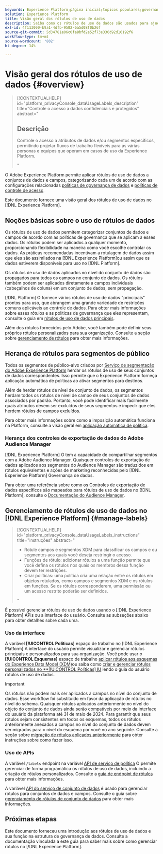 ```yaml
---
keywords: Experience Platform;página inicial;tópicos populares;governança de dados;uso de dados rótulo api;política serviço api;uso de dados rótulos visão geral
solution: Experience Platform
title: Visão geral dos rótulos de uso de dados
description: Saiba como os rótulos de uso de dados são usados para ajudar a impor a conformidade da governança de dados no Adobe Experience Platform.
exl-id: 4f113000-b9a1-4dfb-9502-6a5d08f0b26f
source-git-commit: 5d34781e06c0fa8bfd2e52f73e336d92d16192f6
workflow-type: tm+mt
source-wordcount: '802'
ht-degree: 14%

---
```


# Visão geral dos rótulos de uso de dados {#overview}

>[!CONTEXTUALHELP]
>id="platform_privacyConsole_dataUsageLabels_description"
>title="Controle o acesso a dados confidenciais e protegidos"
>abstract="<h2>Descrição</h2><p>Controle o acesso a atributos de dados e/ou segmentos específicos, permitindo projetar fluxos de trabalho flexíveis para as várias personas e equipes que operam em casos de uso da Experience Platform.</p>"

O Adobe Experience Platform permite aplicar rótulos de uso de dados a conjuntos de dados e campos, categorizando cada um de acordo com as configurações relacionadas [políticas de governança de dados](../policies/overview.md) e [políticas de controle de acesso](../../access-control/abac/ui/policies.md).

Este documento fornece uma visão geral dos rótulos de uso de dados no [!DNL Experience Platform].

## Noções básicas sobre o uso de rótulos de dados

Os rótulos de uso de dados permitem categorizar conjuntos de dados e campos de acordo com as políticas de governança que se aplicam a esses dados. Os rótulos podem ser aplicados a qualquer momento, proporcionando flexibilidade na maneira como você escolhe controlar os dados. As práticas recomendadas incentivam a rotulagem de dados assim que eles são assimilados na [!DNL Experience Platform]ou assim que os dados estiverem disponíveis para uso no [!DNL Platform].

Os rótulos de uso de dados aplicados no nível do conjunto de dados são propagados para todos os campos no conjunto de dados. Os rótulos também podem ser aplicados diretamente a campos individuais (cabeçalhos de coluna) em um conjunto de dados, sem propagação.

[!DNL Platform] O fornece vários rótulos de uso de dados &quot;principais&quot; prontos para uso, que abrangem uma grande variedade de restrições comuns aplicáveis ao controle de dados. Para obter mais informações sobre esses rótulos e as políticas de governança que eles representam, consulte o guia em [rótulos de uso de dados principais](reference.md).

Além dos rótulos fornecidos pelo Adobe, você também pode definir seus próprios rótulos personalizados para sua organização. Consulte a seção sobre [gerenciamento de rótulos](#manage-labels) para obter mais informações.

## Herança de rótulos para segmentos de público

Todos os segmentos de público-alvo criados por [Serviço de segmentação do Adobe Experience Platform](../../segmentation/home.md) herdar os rótulos de uso de seus conjuntos de dados correspondentes. Isso permite que o Experience Platform forneça aplicação automática de políticas ao ativar segmentos para destinos.

Além de herdar rótulos de nível de conjunto de dados, os segmentos herdam todos os rótulos de nível de campo de seus conjuntos de dados associados por padrão. Portanto, você pode identificar mais facilmente quais atributos devem ser excluídos de seus segmentos e impedir que eles herdem rótulos de campos excluídos.

Para obter mais informações sobre como a imposição automática funciona na Platform, consulte a visão geral em [aplicação automática de política](../enforcement/auto-enforcement.md).

### Herança dos controles de exportação de dados do Adobe Audience Manager

[!DNL Experience Platform] O tem a capacidade de compartilhar segmentos com a Adobe Audience Manager. Quaisquer controles de exportação de dados aplicados aos segmentos do Audience Manager são traduzidos em rótulos equivalentes e ações de marketing reconhecidas pelo [!DNL Experience Platform] Governança de dados.

Para obter uma referência sobre como os Controles de exportação de dados específicos são mapeados para rótulos de uso de dados no [!DNL Platform], consulte o [Documentação do Audience Manager](https://experienceleague.adobe.com/docs/audience-manager/user-guide/implementation-integration-guides/integration-experience-platform/aam-aep-audience-sharing.html#aam-data-export-control-in-aep).

## Gerenciamento de rótulos de uso de dados no [!DNL Experience Platform] {#manage-labels}

>[!CONTEXTUALHELP]
>id="platform_privacyConsole_dataUsageLabels_instructions"
>title="Instruções"
>abstract="<ul><li>Rotule campos e segmentos XDM para classificar os campos e ou segmentos aos quais você deseja restringir o acesso.</li><li>Funções de rótulo: adicionar rótulos a uma função permite que você defina os rótulos nos quais os membros dessa função devem ter restrições.</li><li>Criar políticas: uma política cria uma relação entre os rótulos em objetos rotulados, como campos e segmentos XDM e os rótulos em funções. Se os rótulos corresponderem, uma permissão ou um acesso restrito poderão ser definidos.</li></ul>"

É possível gerenciar rótulos de uso de dados usando o [!DNL Experience Platform] APIs ou a interface do usuário. Consulte as subseções abaixo para obter detalhes sobre cada uma.

### Uso da interface

A variável **[!UICONTROL Políticas]** espaço de trabalho no [!DNL Experience Platform] A interface do usuário permite visualizar e gerenciar rótulos principais e personalizados para sua organização. Você pode usar o **[!UICONTROL Esquemas]** espaço de trabalho [aplicar rótulos aos esquemas do Experience Data Model (XDM)](../../xdm/tutorials/labels.md)ou saiba como [criar e gerenciar rótulos personalizados no **[!UICONTROL Políticas] IU](./user-guide.md) lendo o guia do usuário rótulos de uso de dados.

>[!IMPORTANT]
>
>Os rótulos não podem mais ser aplicados a campos no nível do conjunto de dados. Esse workflow foi substituído em favor da aplicação de rótulos no nível do schema. Quaisquer rótulos aplicados anteriormente no nível do objeto do conjunto de dados ainda serão compatíveis por meio da interface do usuário da plataforma até 31 de maio de 2024. Para garantir que seus rótulos sejam consistentes em todos os esquemas, todos os rótulos anteriormente anexados a campos no nível do conjunto de dados devem ser migrados para o nível do esquema por você no ano seguinte. Consulte a seção sobre [migração de rótulos aplicados anteriormente](../e2e.md#migrate-labels) para obter instruções sobre como fazer isso.

### Uso de APIs

A variável `/labels` endpoint na variável [API de serviço de política](https://www.adobe.io/experience-platform-apis/references/policy-service/) O permite gerenciar de forma programática os rótulos de uso de dados, incluindo a criação de rótulos personalizados. Consulte a [guia de endpoint de rótulos](../api/labels.md) para obter mais informações.

A variável [API do serviço de conjunto de dados](https://www.adobe.io/experience-platform-apis/references/dataset-service/) é usado para gerenciar rótulos para conjuntos de dados e campos. Consulte o guia sobre [gerenciamento de rótulos de conjunto de dados](./dataset-api.md) para obter mais informações.

## Próximas etapas

Este documento forneceu uma introdução aos rótulos de uso de dados e sua função na estrutura de governança de dados. Consulte a documentação vinculada a este guia para saber mais sobre como gerenciar rótulos no [!DNL Experience Platform].
